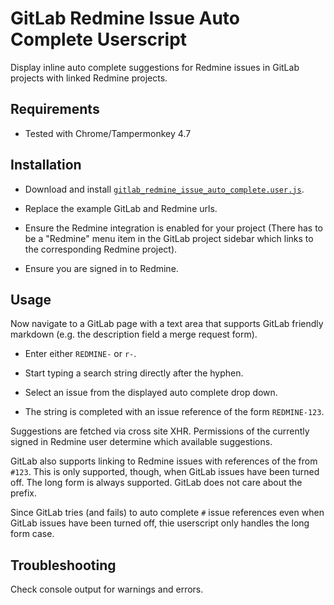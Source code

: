 # GitLab Redmine Issue Auto Complete Userscript

Display inline auto complete suggestions for Redmine issues in GitLab
projects with linked Redmine projects.

## Requirements

* Tested with Chrome/Tampermonkey 4.7

## Installation

* Download and install
  [`gitlab_redmine_issue_auto_complete.user.js`](./gitlab_redmine_issue_auto_complete.user.js).

* Replace the example GitLab and Redmine urls.

* Ensure the Redmine integration is enabled for your project (There
  has to be a "Redmine" menu item in the GitLab project sidebar which
  links to the corresponding Redmine project).

* Ensure you are signed in to Redmine.

## Usage

Now navigate to a GitLab page with a text area that supports GitLab
friendly markdown (e.g. the description field a merge request form).

* Enter either `REDMINE-` or `r-`.

* Start typing a search string directly after the hyphen.

* Select an issue from the displayed auto complete drop down.

* The string is completed with an issue reference of the form
  `REDMINE-123`.

Suggestions are fetched via cross site XHR. Permissions of the
currently signed in Redmine user determine which available
suggestions.

GitLab also supports linking to Redmine issues with references of the
from `#123`. This is only supported, though, when GitLab issues have
been turned off. The long form is always supported. GitLab does not
care about the prefix.

Since GitLab tries (and fails) to auto complete `#` issue references
even when GitLab issues have been turned off, thie userscript only
handles the long form case.

## Troubleshooting

Check console output for warnings and errors.
